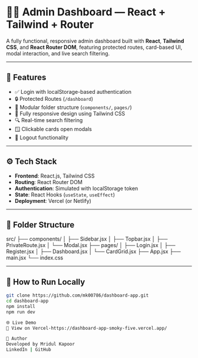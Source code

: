 # 🧑‍💻 Admin Dashboard — React + Tailwind + Router

A fully functional, responsive admin dashboard built with **React**, **Tailwind CSS**, and **React Router DOM**, featuring protected routes, card-based UI, modal interaction, and live search filtering.

---

## 🔑 Features

- ✅ Login with localStorage-based authentication
- 🔒 Protected Routes (`/dashboard`)
- 🧩 Modular folder structure (`components/`, `pages/`)
- 📱 Fully responsive design using Tailwind CSS
- 🔍 Real-time search filtering
- 🪟 Clickable cards open modals
- 🚪 Logout functionality

---

## ⚙️ Tech Stack

- **Frontend**: React.js, Tailwind CSS
- **Routing**: React Router DOM
- **Authentication**: Simulated with localStorage token
- **State**: React Hooks (`useState`, `useEffect`)
- **Deployment**: Vercel (or Netlify)

---

## 📂 Folder Structure

src/
├── components/
│ ├── Sidebar.jsx
│ ├── Topbar.jsx
│ ├── PrivateRoute.jsx
│ └── Modal.jsx
├── pages/
│ ├── Login.jsx
│ ├── Register.jsx
│ ├── Dashboard.jsx
│ └── CardGrid.jsx
├── App.jsx
├── main.jsx
└── index.css

---

## 🚀 How to Run Locally

```bash
git clone https://github.com/mk00786/dashboard-app.git
cd dashboard-app
npm install
npm run dev

🌐 Live Demo
🚀 View on Vercel-https://dashboard-app-smoky-five.vercel.app/

👤 Author
Developed by Mridul Kapoor
LinkedIn | GitHub